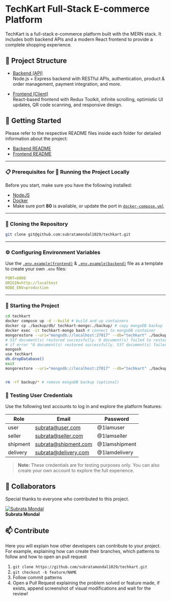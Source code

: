 # TechKart Full-Stack E-commerce Platform

TechKart is a full-stack e-commerce platform built with the MERN stack. It includes both backend APIs and a modern React frontend to provide a complete shopping experience.

## 📂 Project Structure

- [Backend (API)](./backend)  
  Node.js + Express backend with RESTful APIs, authentication, product & order management, payment integration, and more.

- [Frontend (Client)](./frontend)  
  React-based frontend with Redux Toolkit, infinite scrolling, optimistic UI updates, QR code scanning, and responsive design.

## 🚀 Getting Started

Please refer to the respective README files inside each folder for detailed information about the project:

- [Backend README](./backend/README.md)
- [Frontend README](./frontend/README.md)

---

### 📋 Prerequisites for 🚀 Running the Project Locally

Before you start, make sure you have the following installed:

- [NodeJS](https://nodejs.org/)
- [Docker](https://www.docker.com/)
- Make sure port **80** is available, or update the port in [`docker-compose.yml`](./docker-compose.yml)

---

### 🔄 Cloning the Repository

```bash
git clone git@github.com:subratamondal1029/techkart.git
```

---

### ⚙️ Configuring Environment Variables

Use the [`.env.example(frontend)`](./frontend/.env.example) & [`.env.example(backend)`](./backend/.env.example) file as a template to create your own `.env` files:

```yaml
PORT=8000
ORIGIN=http://localhost
NODE_ENV=production
```

---

### 🏁 Starting the Project

```bash
cd techkart
docker compose up -d --build # build and up containers
docker cp ./backup/db/ techkart-mongo:./backup/ # copy mongoDB backup
docker exec -it techkart-mongo bash # connect to mongoDB container
mongorestore --uri="mongodb://localhost:27017" --db="techkart" ./backup/techkart/ # restore mongoDB backup
# 537 document(s) restored successfully. 0 document(s) failed to restore.
# if error "0 document(s) restored successfully. 537 document(s) failed to restore. then"
mongosh
use techkart
db.dropDatabase()
exit
mongorestore --uri="mongodb://localhost:27017" --db="techkart" ./backup/techkart/ # restore mongoDB backup


rm -rf backup/* # remove mongoDB backup (optional)
```

### 🧪 Testing User Credentials

Use the following test accounts to log in and explore the platform features:

| Role     | Email                | Password      |
| -------- | -------------------- | ------------- |
| user     | subrata@user.com     | @1Iamuser     |
| seller   | subrata@seller.com   | @1Iamseller   |
| shipment | subrata@shipment.com | @1Iamshipment |
| delivery | subrata@delivery.com | @1Iamdelivery |

> **Note:** These credentials are for testing purposes only. You can also create your own account to explore the full experience.

## 🤝 Collaborators

Special thanks to everyone who contributed to this project.

[![Subrata Mondal](https://avatars.githubusercontent.com/u/164600228?v=4&s=100)](https://github.com/subratamondal1029)  
 **Subrata Mondal**

## 📫 Contribute

Here you will explain how other developers can contribute to your project. For example, explaining how can create their branches, which patterns to follow and how to open an pull request

1. `git clone https://github.com/subratamondal1029/techkart.git`
2. `git checkout -b feature/NAME`
3. Follow commit patterns
4. Open a Pull Request explaining the problem solved or feature made, if exists, append screenshot of visual modifications and wait for the review!
